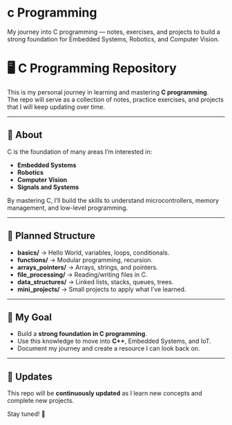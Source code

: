 # c Programming
My journey into C programming — notes, exercises, and projects to build a strong foundation for Embedded Systems, Robotics, and Computer Vision.
# 🖥️ C Programming Repository

This is my personal journey in learning and mastering **C programming**.  
The repo will serve as a collection of notes, practice exercises, and projects that I will keep updating over time.

---

## 📌 About
C is the foundation of many areas I’m interested in:
- **Embedded Systems**
- **Robotics**
- **Computer Vision**
- **Signals and Systems**

By mastering C, I’ll build the skills to understand microcontrollers, memory management, and low-level programming.

---

## 📂 Planned Structure
- **basics/** → Hello World, variables, loops, conditionals.  
- **functions/** → Modular programming, recursion.  
- **arrays_pointers/** → Arrays, strings, and pointers.  
- **file_processing/** → Reading/writing files in C.  
- **data_structures/** → Linked lists, stacks, queues, trees.  
- **mini_projects/** → Small projects to apply what I’ve learned.  

---

## 🚀 My Goal
- Build a **strong foundation in C programming**.  
- Use this knowledge to move into **C++**, Embedded Systems, and IoT.  
- Document my journey and create a resource I can look back on.  

---

## 🔄 Updates
This repo will be **continuously updated** as I learn new concepts and complete new projects.  

Stay tuned! 🚀
